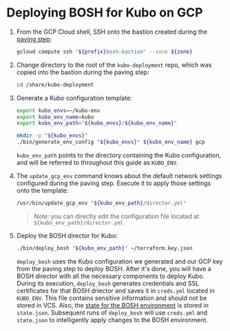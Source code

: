 # Deploying BOSH for Kubo on GCP

1. From the GCP Cloud shell, SSH onto the bastion created during the [paving step](paving.md):

    ```bash
    gcloud compute ssh "${prefix}bosh-bastion" --zone ${zone}
    ```
    
1. Change directory to the root of the `kubo-deployment` repo, which was copied into the bastion during the paving step:

    ```bash
    cd /share/kubo-deployment
    ```
    
1. Generate a Kubo configuration template:

    ```bash
    export kubo_envs=~/kubo-env
    export kubo_env_name=kubo
    export kubo_env_path="${kubo_envs}/${kubo_env_name}"

    mkdir -p "${kubo_envs}"
    ./bin/generate_env_config "${kubo_envs}" ${kubo_env_name} gcp
    ```

    `kubo_env_path` points to the directory containing the Kubo configuration, and will be referred to throughout this guide as `KUBO_ENV`.

1. The `update_gcp_env` command knows about the default network settings configured during the paving step. Execute it to apply those settings onto the template:

    ```bash
    /usr/bin/update_gcp_env "${kubo_env_path}/director.yml"
    ```

    > _Note_: you can directly edit the configuration file located at `${kubo_env_path}/director.yml`

1. Deploy the BOSH director for Kubo:
    
    ```bash
    ./bin/deploy_bosh "${kubo_env_path}" ~/terraform.key.json
    ```

    `deploy_bosh` uses the Kubo configuration we generated and our GCP key from the paving step to deploy BOSH. After it's done, you will have a BOSH director with all the necessary components to deploy Kubo. During its execution, `deploy_bosh` generates credentials and SSL certificates for that BOSH driector and saves it in `creds.yml` located in `KUBO_ENV`. This file contains sensitive information and should not be stored in VCS. Also, the [state for the BOSH environment](https://bosh.io/docs/cli-envs.html#deployment-state) is stored in `state.json`. Subsequent runs of `deploy_bosh` will use `creds.yml` and `state.json` to intelligently apply changes to the BOSH environment.
